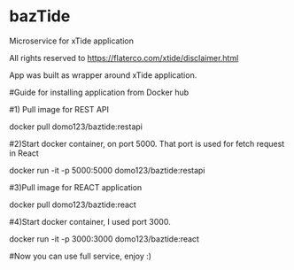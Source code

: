 # bazTide
Microservice for xTide application

All rights reserved to https://flaterco.com/xtide/disclaimer.html 

App was built as wrapper around xTide application.

#Guide for installing application from Docker hub

#1) Pull image for REST API

docker pull domo123/baztide:restapi

#2)Start docker container, on port 5000. That port is used for fetch request in React

docker run -it -p 5000:5000 domo123/baztide:restapi

#3)Pull image for REACT application

docker pull domo123/baztide:react

#4)Start docker container, I used port 3000.

docker run -it -p 3000:3000 domo123/baztide:react

#Now you can use full service, enjoy :)
